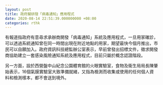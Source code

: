 ```yaml
---
layout: post
title: 政府擬研發「病毒通知」應用程式
date: 2020-08-14 22:51:39.000000000 +08:00
categories: rthk
---
```


有報道指政府有意尋求承辦商開發「病毒通知」系統及應用程式，一旦用家確診，可以透過系統通知曾在同一時間出現在附近地點的用家，期望最快今個月推出，市民可以自願加入。政府資訊科技總監辦公室表示，早前曾發出招標文件，徵求開發商協助建立一套感染風險通知系統及應用程式，目前只屬於概念認證階段。

另一方面，設於西營盤中山紀念公園體育館的火眼實驗室，食物及衞生局局長陳肇始表示，16個氣膜實驗室大致準備就緒，又指為檢測而收集或使用的任何個人資料和檢測樣本，都不會送到境外。
